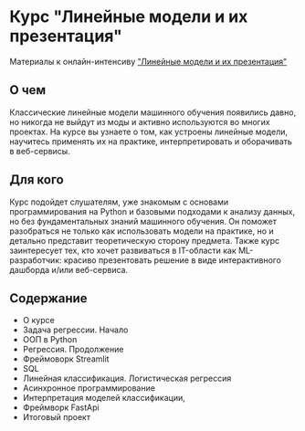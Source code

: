 # Курс "Линейные модели и их презентация"
Материалы к онлайн-интенсиву ["Линейные модели и их презентация"](https://stepik.org/a/177215)

## О чем
Классические линейные модели машинного обучения появились давно, но никогда не выйдут из моды и активно используются во многих проектах. На курсе вы узнаете о том, как устроены линейные модели, научитесь применять их на практике, интерпретировать и оборачивать в веб-сервисы.

## Для кого
Курс подойдет слушателям, уже знакомым с основами программирования на Python и базовыми подходами к анализу данных, но без фундаментальных знаний машинного обучения. Он поможет разобраться не только как использовать модели на практике, но и детально представит теоретическую сторону предмета. Также курс заинтересует тех, кто хочет развиваться в IT-области как ML-разработчик: красиво презентовать решение в виде интерактивного дашборда и/или веб-сервиса.

## Содержание
- О курсе
- Задача регрессии. Начало
- ООП в Python
- Регрессия. Продолжение
- Фреймоворк Streamlit
- SQL
- Линейная классификация. Логистическая регрессия
- Асинхронное программирование
- Интерпретация моделей классификации,
- Фреймворк FastApi
- Итоговый проект
